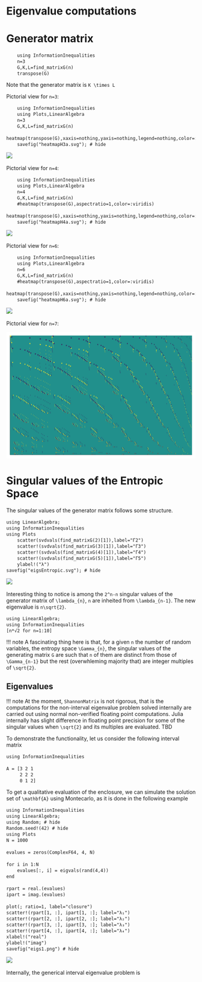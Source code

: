 # Eigenvalue computations
# Generator matrix
```@example EntropicMatrix
    using InformationInequalities
    n=3
    G,K,L=find_matrixG(n)
    transpose(G)
```
Note that the generator matrix is ``K \times L`` 

Pictorial view for `n=3`:
```@example EntropicMatrixPlot
    using InformationInequalities
    using Plots,LinearAlgebra
    n=3
    G,K,L=find_matrixG(n)
    heatmap(transpose(G),xaxis=nothing,yaxis=nothing,legend=nothing,color=:viridis)
    savefig("heatmapH3a.svg"); # hide 
```
![](heatmapH3a.svg)


Pictorial view for `n=4`:
```@example EntropicMatrixPlot4
    using InformationInequalities
    using Plots,LinearAlgebra
    n=4
    G,K,L=find_matrixG(n)
    #heatmap(transpose(G),aspectratio=1,color=:viridis)
    heatmap(transpose(G),xaxis=nothing,yaxis=nothing,legend=nothing,color=:viridis)
    savefig("heatmapH4a.svg"); # hide 
```
![](heatmapH4a.svg)

Pictorial view for `n=6`:
```@example EntropicMatrixPlot6
    using InformationInequalities
    using Plots,LinearAlgebra
    n=6
    G,K,L=find_matrixG(n)
    #heatmap(transpose(G),aspectratio=1,color=:viridis)
    heatmap(transpose(G),xaxis=nothing,yaxis=nothing,legend=nothing,color=:viridis)
    savefig("heatmapH6a.svg"); # hide 
```
![](heatmapH6a.svg)


Pictorial view for `n=7`:

![](./../assets/heatmapH7a.svg)

# Singular values of the Entropic Space
The singular values of the generator matrix follows some structure.

```@example eigsEntropic
using LinearAlgebra;
using InformationInequalities
using Plots
	scatter(svdvals(find_matrixG(2)[1]),label="Γ2")
    scatter!(svdvals(find_matrixG(3)[1]),label="Γ3")
    scatter!(svdvals(find_matrixG(4)[1]),label="Γ4")
    scatter!(svdvals(find_matrixG(5)[1]),label="Γ5")
    ylabel!("λ")
savefig("eigsEntropic.svg"); # hide
```
![](eigsEntropic.svg)


Interesting thing to notice is among the ``2^n-n`` singular values of the generator matrix  of ``\lambda_{n}``, ``n`` are inheited from ``\lambda_{n-1}``. The new  eigenvalue is ``n\sqrt{2}``.

```@example eigsSqrt2
using LinearAlgebra;
using InformationInequalities
[n*√2 for n=1:10]
```

!!! note
    A fascinating thing here is that, for a given ``n`` the number of random variables, the entropy space ``\Gamma_{n}``, the singular values of the generating matrix ``G`` are such that ``n`` of them are distinct from those of ``\Gamma_{n-1}`` but the rest (overwhleming majority that) are integer multiples of ``\sqrt{2}``.

## Eigenvalues 



!!! note
    At the moment, `ShannonMatrix` is not rigorous, that is the computations for the non-interval eigenvalue problem solved internally are carried out using normal non-verified floating point computations. Julia internally has slight difference in floating point precision for some of the singular values when ``\sqrt{2}`` and its multiples are evaluated. TBD

To demonstrate the functionality, let us consider the following interval matrix

```@example eigs1
using InformationInequalities

A = [3 2 1
     2 2 2
     0 1 2]
```



To get a qualitative evaluation of the enclosure, we can simulate the solution set of ``\mathbf{A}`` using Montecarlo, as it is done in the following example

```@example eigs1
using InformationInequalities
using LinearAlgebra;
using Random; # hide
Random.seed!(42) # hide
using Plots
N = 1000

evalues = zeros(ComplexF64, 4, N)

for i in 1:N
    evalues[:, i] = eigvals(rand(4,4))
end

rpart = real.(evalues)
ipart = imag.(evalues)

plot(; ratio=1, label="closure")
scatter!(rpart[1, :], ipart[1, :]; label="λ₁")
scatter!(rpart[2, :], ipart[2, :]; label="λ₂")
scatter!(rpart[3, :], ipart[3, :]; label="λ₃")
scatter!(rpart[4, :], ipart[4, :]; label="λ₄")
xlabel!("real")
ylabel!("imag")
savefig("eigs1.png") # hide
```

![](eigs1.png)

Internally, the generical interval eigenvalue problem is